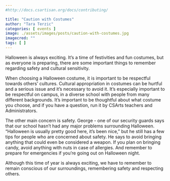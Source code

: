 ```yaml
---
#http://docs.csartisan.org/docs/contributing/

title: "Caution with Costumes"
author: "Tara Terzic"
categories: [ events ]
image: ./assets/images/posts/caution-with-costumes.jpg
imagecred: ""
tags: [ ]
---
```

Halloween is always exciting. It’s a time of festivities and fun costumes, but as everyone is preparing, there are some important things to remember regarding safety and cultural sensitivity. 

When choosing a Halloween costume, it is important to be respectful towards others’ cultures. Cultural appropriation in costumes can be hurtful and a serious issue and it’s necessary to avoid it. It’s especially important to be respectful on campus, in a diverse school with people from many different backgrounds. It’s important to be thoughtful about what costume you choose, and if you have a question, run it by CSArts teachers and Administrators.

The other main concern is safety. George - one of our security guards says that our school hasn’t had any major problems surrounding Halloween. “Halloween is usually pretty good here, it’s been nice,” but he still has a few tips for people who are concerned about safety. He says to avoid bringing anything that could even be considered a weapon. If you plan on bringing candy, avoid anything with nuts in case of allergies. And remember to prepare for emergencies if you’re going out on Halloween night.

Although this time of year is always exciting, we have to remember to remain conscious of our surroundings, remembering safety and respecting others.